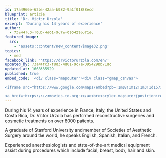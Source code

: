 ```yaml
---
id: 17a4966e-62ba-42aa-b082-9a1f01878ecd
blueprint: article
title: 'Dr. Victor Urzola'
excerpt: 'During his 14 years of experience'
author:
  - 73a44fc3-f8d3-4d01-9c7e-095429bb71dc
featured_image:
  src:
    - 'assets::content/new_content/image32.png'
topics:
  - med
facebook_link: 'https://drvictorurzola.com/en/'
updated_by: 73a44fc3-f8d3-4d01-9c7e-095429bb71dc
updated_at: 1663335929
published: true
embed_code: '<div class="mapouter"><div class="gmap_canvas">

<iframe src="https://www.google.com/maps/embed?pb=!1m18!1m12!1m3!1d15719.767218900168!2d-84.15108391610208!3d9.938800286846014!2m3!1f0!2f0!3f0!3m2!1i1024!2i768!4f13.1!3m3!1m2!1s0x8fa0fd2f305146c3%3A0x262a3d6619e08329!2sPlastic%20Surgery%20Center%20%E2%80%94%20Dr.%20V%C3%ADctor%20Urzola%20%E2%80%94%20RMI%20Costa%20Rica!5e0!3m2!1ses!2sus!4v1663955284534!5m2!1ses!2sus" width="400" height="300" style="border:0;" allowfullscreen="" loading="lazy" referrerpolicy="no-referrer-when-downgrade"></iframe>

<a href="https://123movies-to.org"></a><br><style>.mapouter{position:relative;text-align:right;height:500px;width:1200px;}</style><style>.gmap_canvas {overflow:hidden;background:none!important;height:500px;width:1200px;}</style></div></div>'
---
```

During his 14 years of experience in France, Italy, the United States and Costa Rica, Dr. Victor Urzola has performed reconstructive surgeries and cosmetic treatments on over 8000 patients. 

A graduate of Stanford University and member of Societies of Aesthetic Surgery around the world, he speaks English, Spanish, Italian, and French. 

Experienced anesthesiologists and state-of-the-art medical equipment assist during procedures which include facial, breast, body, hair and skin.
